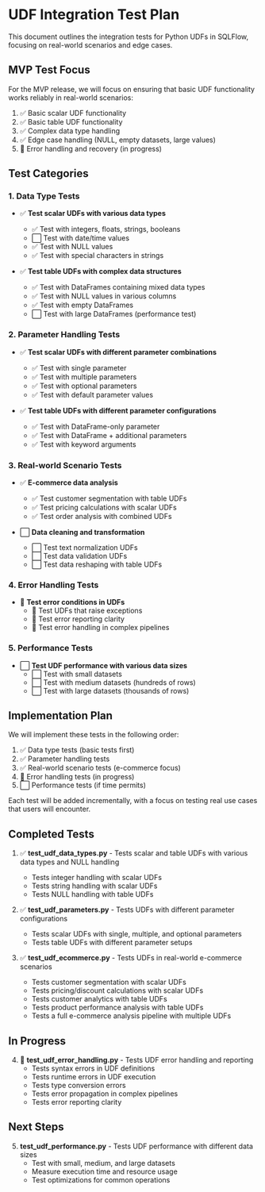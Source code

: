 # UDF Integration Test Plan

This document outlines the integration tests for Python UDFs in SQLFlow, focusing on real-world scenarios and edge cases.

## MVP Test Focus

For the MVP release, we will focus on ensuring that basic UDF functionality works reliably in real-world scenarios:

1. ✅ Basic scalar UDF functionality 
2. ✅ Basic table UDF functionality
3. ✅ Complex data type handling
4. ✅ Edge case handling (NULL, empty datasets, large values)
5. 🔄 Error handling and recovery (in progress)

## Test Categories

### 1. Data Type Tests

- ✅ **Test scalar UDFs with various data types**
  - ✅ Test with integers, floats, strings, booleans
  - ⬜ Test with date/time values
  - ✅ Test with NULL values
  - ✅ Test with special characters in strings

- ✅ **Test table UDFs with complex data structures**
  - ✅ Test with DataFrames containing mixed data types
  - ✅ Test with NULL values in various columns
  - ✅ Test with empty DataFrames
  - ⬜ Test with large DataFrames (performance test)

### 2. Parameter Handling Tests

- ✅ **Test scalar UDFs with different parameter combinations**
  - ✅ Test with single parameter
  - ✅ Test with multiple parameters
  - ✅ Test with optional parameters
  - ✅ Test with default parameter values

- ✅ **Test table UDFs with different parameter configurations**
  - ✅ Test with DataFrame-only parameter
  - ✅ Test with DataFrame + additional parameters
  - ✅ Test with keyword arguments

### 3. Real-world Scenario Tests

- ✅ **E-commerce data analysis**
  - ✅ Test customer segmentation with table UDFs
  - ✅ Test pricing calculations with scalar UDFs
  - ✅ Test order analysis with combined UDFs

- ⬜ **Data cleaning and transformation**
  - ⬜ Test text normalization UDFs
  - ⬜ Test data validation UDFs
  - ⬜ Test data reshaping with table UDFs

### 4. Error Handling Tests

- 🔄 **Test error conditions in UDFs**
  - 🔄 Test UDFs that raise exceptions
  - 🔄 Test error reporting clarity
  - 🔄 Test error handling in complex pipelines

### 5. Performance Tests

- ⬜ **Test UDF performance with various data sizes**
  - ⬜ Test with small datasets
  - ⬜ Test with medium datasets (hundreds of rows)
  - ⬜ Test with large datasets (thousands of rows)

## Implementation Plan

We will implement these tests in the following order:

1. ✅ Data type tests (basic tests first)
2. ✅ Parameter handling tests 
3. ✅ Real-world scenario tests (e-commerce focus)
4. 🔄 Error handling tests (in progress)
5. ⬜ Performance tests (if time permits)

Each test will be added incrementally, with a focus on testing real use cases that users will encounter.

## Completed Tests

1. ✅ **test_udf_data_types.py** - Tests scalar and table UDFs with various data types and NULL handling
   - Tests integer handling with scalar UDFs
   - Tests string handling with scalar UDFs
   - Tests NULL handling with table UDFs 

2. ✅ **test_udf_parameters.py** - Tests UDFs with different parameter configurations
   - Tests scalar UDFs with single, multiple, and optional parameters
   - Tests table UDFs with different parameter setups

3. ✅ **test_udf_ecommerce.py** - Tests UDFs in real-world e-commerce scenarios
   - Tests customer segmentation with scalar UDFs
   - Tests pricing/discount calculations with scalar UDFs
   - Tests customer analytics with table UDFs
   - Tests product performance analysis with table UDFs
   - Tests a full e-commerce analysis pipeline with multiple UDFs

## In Progress

4. 🔄 **test_udf_error_handling.py** - Tests UDF error handling and reporting
   - Tests syntax errors in UDF definitions
   - Tests runtime errors in UDF execution
   - Tests type conversion errors
   - Tests error propagation in complex pipelines
   - Tests error reporting clarity

## Next Steps

5. **test_udf_performance.py** - Tests UDF performance with different data sizes
   - Test with small, medium, and large datasets
   - Measure execution time and resource usage
   - Test optimizations for common operations 